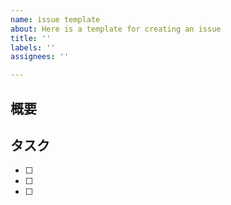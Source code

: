 ```yaml
---
name: issue template
about: Here is a template for creating an issue
title: ''
labels: ''
assignees: ''

---
```


## 概要
<!-- ここにissueの概要を記述する -->

## タスク
<!--  ここに概要を達成させるためのタスクを記述する -->
- [ ] 
- [ ] 
- [ ] 
